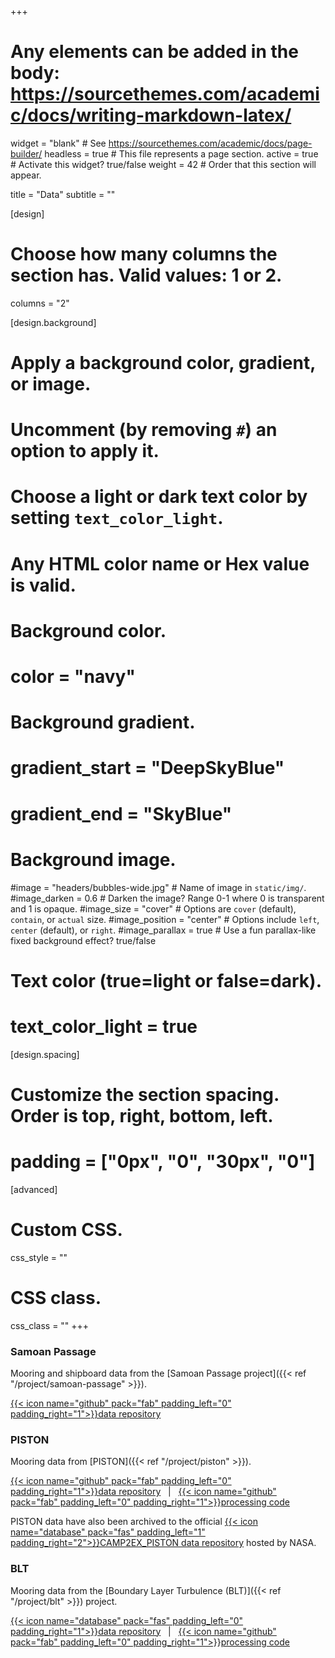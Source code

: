 +++
# Any elements can be added in the body: https://sourcethemes.com/academic/docs/writing-markdown-latex/

widget = "blank"  # See https://sourcethemes.com/academic/docs/page-builder/
headless = true  # This file represents a page section.
active = true  # Activate this widget? true/false
weight = 42  # Order that this section will appear.

title = "Data"
subtitle = ""

[design]
  # Choose how many columns the section has. Valid values: 1 or 2.
  columns = "2"

[design.background]
  # Apply a background color, gradient, or image.
  #   Uncomment (by removing `#`) an option to apply it.
  #   Choose a light or dark text color by setting `text_color_light`.
  #   Any HTML color name or Hex value is valid.

  # Background color.
  # color = "navy"
  
  # Background gradient.
  # gradient_start = "DeepSkyBlue"
  # gradient_end = "SkyBlue"
  
  # Background image.
  #image = "headers/bubbles-wide.jpg"  # Name of image in `static/img/`.
  #image_darken = 0.6  # Darken the image? Range 0-1 where 0 is transparent and 1 is opaque.
  #image_size = "cover"  #  Options are `cover` (default), `contain`, or `actual` size.
  #image_position = "center"  # Options include `left`, `center` (default), or `right`.
  #image_parallax = true  # Use a fun parallax-like fixed background effect? true/false

  # Text color (true=light or false=dark).
  # text_color_light = true

[design.spacing]
  # Customize the section spacing. Order is top, right, bottom, left.
  # padding = ["0px", "0", "30px", "0"]

[advanced]
 # Custom CSS. 
 css_style = ""
 
 # CSS class.
 css_class = ""
+++
<!-- I {{< icon name="heart" pack="fas" padding_left="0" padding_right="0" >}} Open Data & Reproducible Research. -->

### Samoan Passage
Mooring and shipboard data from the [Samoan Passage project]({{< ref "/project/samoan-passage" >}}).

[{{< icon name="github" pack="fab" padding_left="0" padding_right="1">}}data repository](https://github.com/gunnarvoet/sp-data-archive)

### PISTON
Mooring data from [PISTON]({{< ref "/project/piston" >}}). 

[{{< icon name="github" pack="fab" padding_left="0" padding_right="1">}}data repository](https://github.com/gunnarvoet/piston-mooring-data)
&nbsp; | &nbsp;
[{{< icon name="github" pack="fab" padding_left="0" padding_right="1">}}processing code](https://github.com/gunnarvoet/piston-proc)

PISTON data have also been archived to the official [{{< icon name="database" pack="fas" padding_left="1" padding_right="2">}}CAMP2EX_PISTON data repository](https://www-air.larc.nasa.gov/cgi-bin/ArcView/camp2ex?MOORING=1) hosted by NASA.

### BLT
Mooring data from the [Boundary Layer Turbulence (BLT)]({{< ref "/project/blt" >}}) project. 

[{{< icon name="database" pack="fas" padding_left="0" padding_right="1">}}data repository](https://doi.org/10.5061/dryad.v15dv424f)
&nbsp; | &nbsp;
[{{< icon name="github" pack="fab" padding_left="0" padding_right="1">}}processing code](https://github.com/gunnarvoet/blt-proc)
